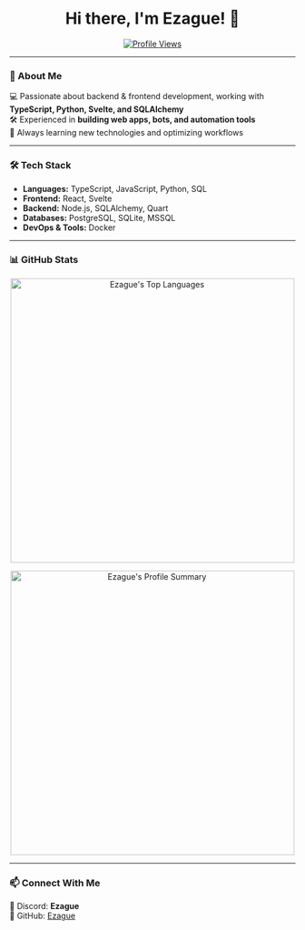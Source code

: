 <h1 align="center">Hi there, I'm Ezague! 👋</h1>

<p align="center">
  <a href="https://github.com/Ezague">
    <img src="https://komarev.com/ghpvc/?username=ezague&color=red" alt="Profile Views" />
  </a>
</p>

---

### 🚀 About Me  
💻 Passionate about backend & frontend development, working with **TypeScript, Python, Svelte, and SQLAlchemy**  
🛠️ Experienced in **building web apps, bots, and automation tools**  
🎯 Always learning new technologies and optimizing workflows  

---

### 🛠 Tech Stack  
- **Languages:** TypeScript, JavaScript, Python, SQL  
- **Frontend:** React, Svelte
- **Backend:** Node.js, SQLAlchemy, Quart  
- **Databases:** PostgreSQL, SQLite, MSSQL
- **DevOps & Tools:** Docker

---

### 📊 GitHub Stats  

<p align="center">
  <img width=500 src="https://github-readme-stats.vercel.app/api/top-langs/?username=ezague&layout=compact&theme=dracula&title_color=FF0000&icon_color=FF0000&show_icons=true&border_color=FF0000&bg_color=404040" alt="Ezague's Top Languages" />
</p>

<p align="center">
  <img width=500 src="https://github-profile-summary-cards.vercel.app/api/cards/profile-details?username=ezague&theme=dracula" alt="Ezague's Profile Summary" />
</p>

---

### 📫 Connect With Me  
💬 Discord: **Ezague**  
🐙 GitHub: [Ezague](https://github.com/Ezague)  
